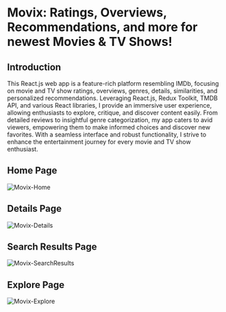 # Movix: Ratings, Overviews, Recommendations, and more for newest Movies & TV Shows!

## Introduction
This React.js web app is a feature-rich platform resembling IMDb, focusing on movie and TV show ratings, overviews, genres, details, similarities, and personalized recommendations. Leveraging React.js, Redux Toolkit, TMDB API, and various React libraries, I provide an immersive user experience, allowing enthusiasts to explore, critique, and discover content easily. From detailed reviews to insightful genre categorization, my app caters to avid viewers, empowering them to make informed choices and discover new favorites. With a seamless interface and robust functionality, I strive to enhance the entertainment journey for every movie and TV show enthusiast.

## Home Page
![Movix-Home](https://github.com/Shahanawazgit/Movix/assets/139430501/28549655-470a-42c1-8d22-dc0451822e8c)

## Details Page
![Movix-Details](https://github.com/Shahanawazgit/Movix/assets/139430501/cdac9c71-f526-4c35-a6fb-e5ae8621df5b)

## Search Results Page
![Movix-SearchResults](https://github.com/Shahanawazgit/Movix/assets/139430501/e30d239f-f876-4f00-a79d-e99aa9512bdc)

## Explore Page
![Movix-Explore](https://github.com/Shahanawazgit/Movix/assets/139430501/5eeb4988-48c3-4426-89d9-04e4ff25359c)
